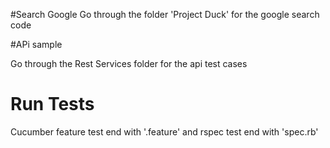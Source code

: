 #Search Google
Go through the folder 'Project Duck' for the google search code


#APi sample

Go through the Rest Services folder for the api test cases

# Run Tests

Cucumber feature test end with '.feature' and rspec test end with 'spec.rb'
